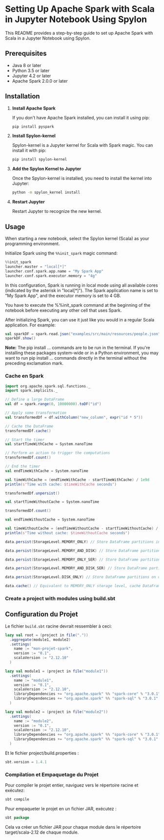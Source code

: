 # Setting Up Apache Spark with Scala in Jupyter Notebook Using Spylon

This README provides a step-by-step guide to set up Apache Spark with Scala in a Jupyter Notebook using Spylon.

## Prerequisites

- Java 8 or later
- Python 3.5 or later
- Jupyter 4.2 or later
- Apache Spark 2.0.0 or later

## Installation

1. **Install Apache Spark**

    If you don't have Apache Spark installed, you can install it using pip:

    ```bash
    pip install pyspark
    ```

2. **Install Spylon-kernel**

    Spylon-kernel is a Jupyter kernel for Scala with Spark magic. You can install it with pip:

    ```bash
    pip install spylon-kernel
    ```

3. **Add the Spylon Kernel to Jupyter**

    Once the Spylon-kernel is installed, you need to install the kernel into Jupyter:

    ```bash
    python -m spylon_kernel install
    ```

4. **Restart Jupyter**

    Restart Jupyter to recognize the new kernel.

## Usage

When starting a new notebook, select the Spylon kernel (Scala) as your programming environment.

Initialize Spark using the `%%init_spark` magic command:

```scala
%%init_spark
launcher.master = "local[*]"
launcher.conf.spark.app.name = "My Spark App"
launcher.conf.spark.executor.memory = "4g"
```
In this configuration, Spark is running in local mode using all available cores (indicated by the asterisk in "local[*]"). The Spark application name is set to "My Spark App", and the executor memory is set to 4 GB.

You have to execute the %%init_spark command at the beginning of the notebook before executing any other cell that uses Spark.

After initializing Spark, you can use it just like you would in a regular Scala application. For example:

```scala
val sparkDF = spark.read.json("examples/src/main/resources/people.json")
sparkDF.show()
```
<b>Note:</b> The pip install ... commands are to be run in the terminal. If you're installing these packages system-wide or in a Python environment, you may want to run pip install ... commands directly in the terminal without the preceding exclamation mark.


### Cache en Spark 

```scala
import org.apache.spark.sql.functions._
import spark.implicits._

// Define a large DataFrame
val df = spark.range(0, 10000000).toDF("id")

// Apply some transformation
val transformedDf = df.withColumn("new_column", expr("id * 5"))

// Cache the DataFrame
transformedDf.cache()

// Start the timer
val startTimeWithCache = System.nanoTime

// Perform an action to trigger the computations
transformedDf.count()

// End the timer
val endTimeWithCache = System.nanoTime

val timeWithCache = (endTimeWithCache - startTimeWithCache) / 1e9d
println(s"Time with cache: $timeWithCache seconds")

transformedDf.unpersist()

val startTimeWithoutCache = System.nanoTime

transformedDf.count()

val endTimeWithoutCache = System.nanoTime

val timeWithoutCache = (endTimeWithoutCache - startTimeWithoutCache) / 1e9d
println(s"Time without cache: $timeWithoutCache seconds")
```
```scala
data.persist(StorageLevel.MEMORY_ONLY) // Store DataFrame partitions in memory only === data.cache()

data.persist(StorageLevel.MEMORY_AND_DISK) // Store DataFrame partitions in memory and spill to disk if necessary

data.persist(StorageLevel.MEMORY_ONLY_SER) // Store DataFrame partitions in memory after serializing them

data.persist(StorageLevel.MEMORY_AND_DISK_SER) // Store DataFrame partitions in memory after serializing them, spill to disk if necessary

data.persist(StorageLevel.DISK_ONLY) // Store DataFrame partitions on disk only

data.cache() // Equivalent to MEMORY_ONLY storage level, cache DataFrame partitions in memory
```

### Create a project with modules using build.sbt 


## Configuration du Projet

Le fichier `build.sbt` racine devrait ressembler à ceci:

```sbt
lazy val root = (project in file("."))
  .aggregate(module1, module2)
  .settings(
    name := "mon-projet-spark",
    version := "0.1",
    scalaVersion := "2.12.10"
  )

lazy val module1 = (project in file("module1"))
  .settings(
    name := "module1",
    version := "0.1",
    scalaVersion := "2.12.10",
    libraryDependencies += "org.apache.spark" %% "spark-core" % "3.0.1",
    libraryDependencies += "org.apache.spark" %% "spark-sql" % "3.0.1"
  )

lazy val module2 = (project in file("module2"))
  .settings(
    name := "module2",
    version := "0.1",
    scalaVersion := "2.12.10",
    libraryDependencies += "org.apache.spark" %% "spark-core" % "3.0.1",
    libraryDependencies += "org.apache.spark" %% "spark-sql" % "3.0.1"
  )
```

Et le fichier project/build.properties :

```sbt
sbt.version = 1.4.1
```

### Compilation et Empaquetage du Projet
Pour compiler le projet entier, naviguez vers le répertoire racine et exécutez:
```sbt
sbt compile
```
Pour empaqueter le projet en un fichier JAR, exécutez :
```sbt
sbt package
```
Cela va créer un fichier JAR pour chaque module dans le répertoire target/scala-2.12 de chaque module.


